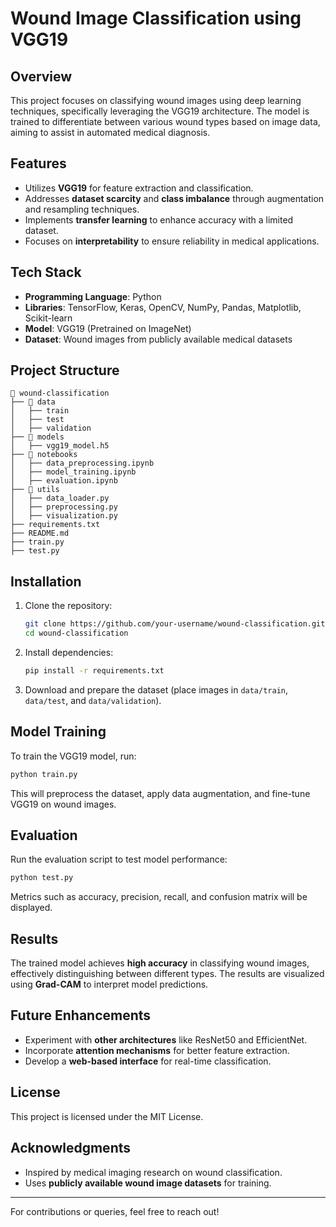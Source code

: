 # Wound Image Classification using VGG19

## Overview
This project focuses on classifying wound images using deep learning techniques, specifically leveraging the VGG19 architecture. The model is trained to differentiate between various wound types based on image data, aiming to assist in automated medical diagnosis.

## Features
- Utilizes **VGG19** for feature extraction and classification.
- Addresses **dataset scarcity** and **class imbalance** through augmentation and resampling techniques.
- Implements **transfer learning** to enhance accuracy with a limited dataset.
- Focuses on **interpretability** to ensure reliability in medical applications.

## Tech Stack
- **Programming Language**: Python
- **Libraries**: TensorFlow, Keras, OpenCV, NumPy, Pandas, Matplotlib, Scikit-learn
- **Model**: VGG19 (Pretrained on ImageNet)
- **Dataset**: Wound images from publicly available medical datasets

## Project Structure
```
📂 wound-classification
├── 📂 data
│   ├── train
│   ├── test
│   ├── validation
├── 📂 models
│   ├── vgg19_model.h5
├── 📂 notebooks
│   ├── data_preprocessing.ipynb
│   ├── model_training.ipynb
│   ├── evaluation.ipynb
├── 📂 utils
│   ├── data_loader.py
│   ├── preprocessing.py
│   ├── visualization.py
├── requirements.txt
├── README.md
├── train.py
├── test.py
```

## Installation
1. Clone the repository:
   ```bash
   git clone https://github.com/your-username/wound-classification.git
   cd wound-classification
   ```
2. Install dependencies:
   ```bash
   pip install -r requirements.txt
   ```
3. Download and prepare the dataset (place images in `data/train`, `data/test`, and `data/validation`).

## Model Training
To train the VGG19 model, run:
```bash
python train.py
```
This will preprocess the dataset, apply data augmentation, and fine-tune VGG19 on wound images.

## Evaluation
Run the evaluation script to test model performance:
```bash
python test.py
```
Metrics such as accuracy, precision, recall, and confusion matrix will be displayed.

## Results
The trained model achieves **high accuracy** in classifying wound images, effectively distinguishing between different types. The results are visualized using **Grad-CAM** to interpret model predictions.

## Future Enhancements
- Experiment with **other architectures** like ResNet50 and EfficientNet.
- Incorporate **attention mechanisms** for better feature extraction.
- Develop a **web-based interface** for real-time classification.

## License
This project is licensed under the MIT License.

## Acknowledgments
- Inspired by medical imaging research on wound classification.
- Uses **publicly available wound image datasets** for training.

---

For contributions or queries, feel free to reach out!

 
